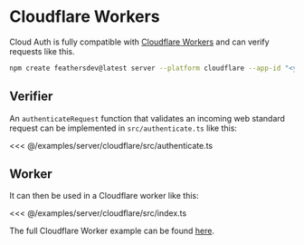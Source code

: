 # Cloudflare Workers

Cloud Auth is fully compatible with [Cloudflare Workers](https://workers.cloudflare.com/) and can verify requests like this.

```bash
npm create feathersdev@latest server --platform cloudflare --app-id "<your-app-id>"
```

## Verifier

An `authenticateRequest` function that validates an incoming web standard request can be implemented in `src/authenticate.ts` like this:

<<< @/examples/server/cloudflare/src/authenticate.ts

## Worker

It can then be used in a Cloudflare worker like this:

<<< @/examples/server/cloudflare/src/index.ts

The full Cloudflare Worker example can be found [here](https://github.com/feathersdev/examples/tree/main/server/cloudflare).
